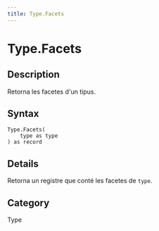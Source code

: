 ```yaml
---
title: Type.Facets
---
```


# Type.Facets


## Description

Retorna les facetes d&#39;un tipus.


## Syntax

```powerquery
Type.Facets(
    type as type
) as record
```


## Details

Retorna un registre que conté les facetes de <code>type</code>.



## Category
Type
